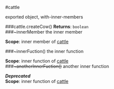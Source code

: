 <a name="module_cattle"></a>
#cattle

exported object, with-inner-members

  
<a name="module_cattle.createCow"></a>
###cattle.createCow()
**Returns**: `boolean`  
<a name="module_cattle.innerMember"></a>
###~innerMember
the inner member

**Scope**: inner member of [cattle](#module_cattle)  
  
<a name="module_cattle.innerFuction"></a>
###\~innerFuction()
the inner function

**Scope**: inner function of [cattle](#module_cattle)  
<a name="module_cattle.anotherInnerFuction"></a>
###~~\~anotherInnerFuction()~~
another inner function

***Deprecated***  
**Scope**: inner function of [cattle](#module_cattle)  
